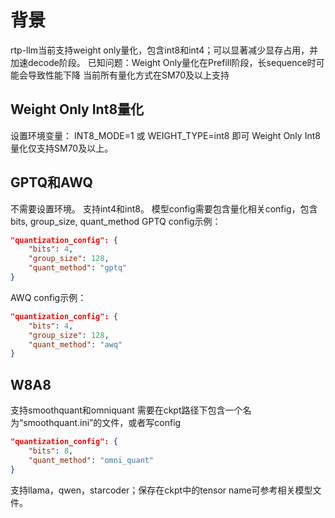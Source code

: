 # 背景
rtp-llm当前支持weight only量化，包含int8和int4；可以显著减少显存占用，并加速decode阶段。
已知问题：Weight Only量化在Prefill阶段，长sequence时可能会导致性能下降
当前所有量化方式在SM70及以上支持

## Weight Only Int8量化
设置环境变量： INT8_MODE=1 或 WEIGHT_TYPE=int8 即可
Weight Only Int8量化仅支持SM70及以上。

## GPTQ和AWQ
不需要设置环境。
支持int4和int8。
模型config需要包含量化相关config，包含bits, group_size, quant_method
GPTQ config示例：
``` json
"quantization_config": {
    "bits": 4,
    "group_size": 128,
    "quant_method": "gptq"
}
```
AWQ config示例：
``` json
"quantization_config": {
    "bits": 4,
    "group_size": 128,
    "quant_method": "awq"
}
```

## W8A8
支持smoothquant和omniquant
需要在ckpt路径下包含一个名为“smoothquant.ini”的文件，或者写config
``` json
"quantization_config": {
    "bits": 8,
    "quant_method": "omni_quant"
}
```
支持llama，qwen，starcoder；保存在ckpt中的tensor name可参考相关模型文件。
